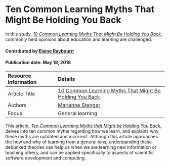 
# Ten Common Learning Myths That Might Be Holding You Back
<!-- deck text start --> 
In this study, *[10 Common Learning Myths That Might Be Holding You Back](https://www.opencolleges.edu.au/informed/features/10-common-learning-myths-might-holding-back/)*, commonly held opinions about education and learning are challenged.
<!-- deck text end --> 

#### Contributed by [Elaine Raybourn](https://github.com/elaineraybourn)
#### Publication date: May 18, 2018

Resource information | Details 
:--- | :--- 
Article Title | [10 Common Learning Myths That Might Be Holding You Back](https://www.opencolleges.edu.au/informed/features/10-common-learning-myths-might-holding-back/)
Authors | [Marianne Stenger](https://www.opencolleges.edu.au/informed/author/marianne/)
Focus | General learning

This article, *[Ten Common Learning Myths that Might be Holding You Back](https://www.opencolleges.edu.au/informed/features/10-common-learning-myths-might-holding-back/)*, delves into ten common myths regarding how we learn, and explains why these myths are outdated and incorrect. Although this article approaches the how and why of learning from a general lens, understanding these debunked theories can help us when we are learning new information or teaching others, and can be applied specifically to aspects of scientific software development and computing. 


<!---
Pinned: yes
Publish: yes
Categories: Skills
Topics: Personal productivity and sustainability, Online learning
Level: 2
Prerequisites: defaults
Aggregate: none
--->

